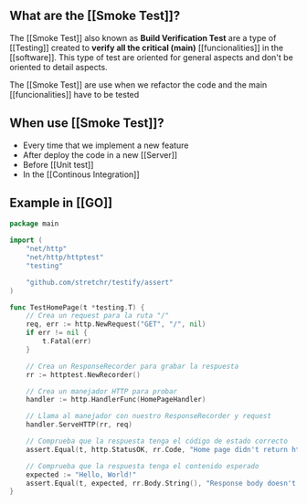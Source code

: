 
## What are the [[Smoke Test]]?

The [[Smoke Test]] also known as **Build Verification Test** are a type of [[Testing]] created to **verify all the critical (main)** [[funcionalities]] in the [[software]]. This type of test are oriented for general aspects and don't be oriented to detail aspects.

The [[Smoke Test]] are use when we refactor the code and the main [[funcionalities]] have to be tested

## When use [[Smoke Test]]?

* Every time that we implement a new feature
* After deploy the code in a new [[Server]]
* Before [[Unit test]]
* In the [[Continous Integration]]

## Example in [[GO]]

```Go
package main

import (
    "net/http"
    "net/http/httptest"
    "testing"

    "github.com/stretchr/testify/assert"
)

func TestHomePage(t *testing.T) {
    // Crea un request para la ruta "/"
    req, err := http.NewRequest("GET", "/", nil)
    if err != nil {
        t.Fatal(err)
    }

    // Crea un ResponseRecorder para grabar la respuesta
    rr := httptest.NewRecorder()

    // Crea un manejador HTTP para probar
    handler := http.HandlerFunc(HomePageHandler)

    // Llama al manejador con nuestro ResponseRecorder y request
    handler.ServeHTTP(rr, req)

    // Comprueba que la respuesta tenga el código de estado correcto
    assert.Equal(t, http.StatusOK, rr.Code, "Home page didn't return http.StatusOK")

    // Comprueba que la respuesta tenga el contenido esperado
    expected := "Hello, World!"
    assert.Equal(t, expected, rr.Body.String(), "Response body doesn't match expected")
}
```
